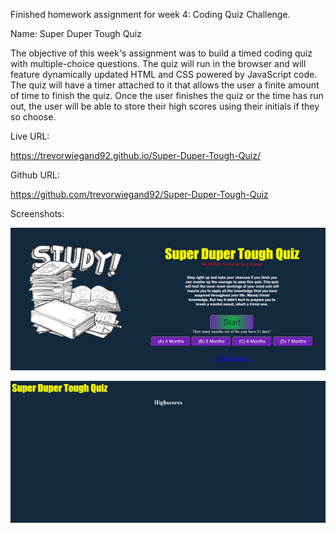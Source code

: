 Finished homework assignment for week 4: Coding Quiz Challenge.

Name: Super Duper Tough Quiz

The objective of this week's assignment was to build a timed coding quiz with multiple-choice questions. The quiz will run in the browser and will feature dynamically updated HTML and CSS powered by JavaScript code.  The quiz will have a timer attached to it that allows the user a finite amount of time to finish the quiz. Once the user finishes the quiz or the time has run out, the user will be able to store their high scores using their initials if they so choose. 


Live URL:

https://trevorwiegand92.github.io/Super-Duper-Tough-Quiz/


Github URL:

https://github.com/trevorwiegand92/Super-Duper-Tough-Quiz


Screenshots:


![Here's a screenshot of the finished index page.](./assets/images/index_screenshot.png)


![Here's a screenshot of the high scores page.](./assets/images/highscores_screenshot.png)



